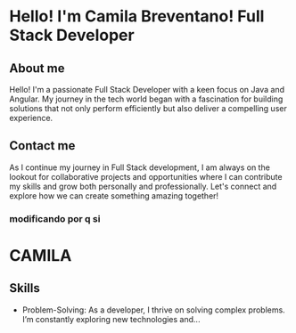 # Hello! I'm Camila Breventano! Full Stack Developer
## About me
Hello! I'm a passionate Full Stack Developer with a keen focus on Java and Angular. My journey in the tech world began with a fascination for building solutions that not only perform efficiently but also deliver a compelling user experience.

## Contact me
As I continue my journey in Full Stack development, I am always on the lookout for collaborative projects and opportunities where I can contribute my skills and grow both personally and professionally. Let's connect and explore how we can create something amazing together!

### modificando por q si 
# CAMILA

## Skills
- Problem-Solving: As a developer, I thrive on solving complex problems. I’m constantly exploring new technologies and...